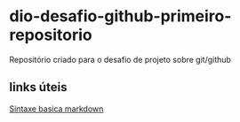 # dio-desafio-github-primeiro-repositorio
Repositório criado para o desafio de projeto sobre git/github


## links úteis
[Sintaxe basica markdown](https://www.markdownguide.org/basic-syntax/)

